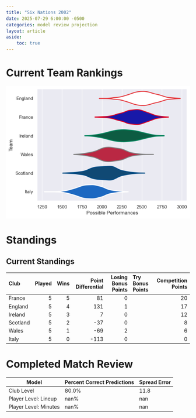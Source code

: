```yaml
---  
title: "Six Nations 2002"  
date: 2025-07-29 6:00:00 -0500  
categories: model review projection  
layout: article  
aside:  
    toc: true  
---
```

# Current Team Rankings


![Club Rankings](plots/rankings_Six_Nations_2002.png)
# Standings

## Current Standings


| Club     |   Played |   Wins |   Point Differential |   Losing Bonus Points | Try Bonus Points   |   Competition Points |
|:---------|---------:|-------:|---------------------:|----------------------:|:-------------------|---------------------:|
| France   |        5 |      5 |                   81 |                     0 |                    |                   20 |
| England  |        5 |      4 |                  131 |                     1 |                    |                   17 |
| Ireland  |        5 |      3 |                    7 |                     0 |                    |                   12 |
| Scotland |        5 |      2 |                  -37 |                     0 |                    |                    8 |
| Wales    |        5 |      1 |                  -69 |                     2 |                    |                    6 |
| Italy    |        5 |      0 |                 -113 |                     0 |                    |                    0 |



# Completed Match Review


| Model | Percent Correct Predictions | Spread Error |
| ------ | ------ | ------ |
| Club Level | 80.0% | 11.8 |
| Player Level: Lineup | nan% | nan |
| Player Level: Minutes | nan% | nan |

